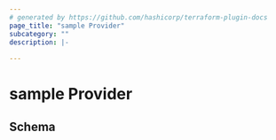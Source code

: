 ```yaml
---
# generated by https://github.com/hashicorp/terraform-plugin-docs
page_title: "sample Provider"
subcategory: ""
description: |-
  
---
```


# sample Provider





<!-- schema generated by tfplugindocs -->
## Schema
